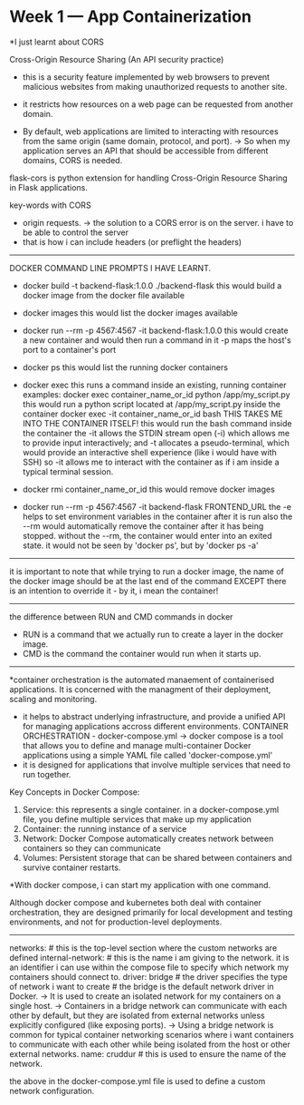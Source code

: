 # Week 1 — App Containerization

*I just learnt about CORS

Cross-Origin Resource Sharing (An API security practice)
- this is a security feature implemented by web browsers to prevent malicious websites from making unauthorized requests to another site.

- it restricts how resources on a web page can be requested from another domain.

- By default, web applications are limited to interacting with resources from the same origin (same domain, protocol, and port).
-> So when my application serves an API that should be accessible from different domains, CORS is needed.


flask-cors is python extension for handling Cross-Origin Resource Sharing in Flask applications.

key-words with CORS
- origin requests.
-> the solution to a CORS error is on the server. i have to be able to control the server
- that is how i can include headers (or preflight the headers)

***********************************************************
DOCKER COMMAND LINE PROMPTS I HAVE LEARNT.
- docker build -t backend-flask:1.0.0 ./backend-flask
    this would build a docker image from the docker file available

- docker images 
    this would list the docker images available

- docker run --rm -p 4567:4567 -it backend-flask:1.0.0
    this would create a new container
    and would then run a command in it
    -p maps the host's port to a container's port

- docker ps 
    this would list the running docker containers

- docker exec
    this runs a command inside an existing, running container
    examples:
    docker exec container_name_or_id python /app/my_script.py
        this would run a python script located at /app/my_script.py inside the container
    docker exec -it container_name_or_id bash
        THIS TAKES ME INTO THE CONTAINER ITSELF!
        this would run the bash command inside the container
        the -it allows the STDIN stream open (-i) which allows me to provide input interactively; and -t allocates a pseudo-terminal, which would provide an interactive shell experience (like i would have with SSH)
        so -it allows me to interact with the container as if i am inside a typical terminal session.

- docker rmi container_name_or_id
    this would remove docker images

- docker run --rm -p 4567:4567 -it backend-flask FRONTEND_URL
    the -e helps to set environment variables in the container after it is run
    also the --rm would automatically remove the container after it has being stopped.
    without the --rm, the container would enter into an exited state. it would not be seen by 'docker ps', but by 'docker ps -a'
***********************************************************
it is important to note that while trying to run a docker image, the name of the docker image should be at the last end of the command EXCEPT there is an intention to override it - by it, i mean the container!
***********************************************************
the difference between RUN and CMD commands in docker
- RUN is a command that we actually run to create a layer in the docker image. 
- CMD is the command the container would run when it starts up.

************************************************************
*container orchestration is the automated manaement of containerised applications. It is concerned with the managment of their deployment, scaling and monitoring.
- it helps to abstract underlying infrastructure, and provide a unified API for managing applications accross different environments.
CONTAINER ORCHESTRATION - docker-compose.yml
-> docker compose is a tool that allows you to define and manage multi-container Docker applications using a simple YAML file called 'docker-compose.yml'
- it is designed for applications that involve multiple services that need to run together.

Key Concepts in Docker Compose:
1. Service: this represents a single container. 
    in a docker-compose.yml file, you define multiple services that make up my application
2. Container:
    the running instance of a service
3. Network:
    Docker Compose automatically creates network between containers so they can communicate
4. Volumes:
    Persistent storage that can be shared between containers and survive container restarts.

*With docker compose, i can start my application with one command.

Although docker compose and kubernetes both deal with container orchestration, they are designed primarily for local development and testing environments, and not for production-level deployments. 

***********************************************************
networks:   # this is the top-level section where the custom networks are defined
  internal-network: # this is the name i am giving to the network. it is an identifier i can use within the compose file to specify which network my containers should connect to.
    driver: bridge
        # the driver specifies the type of network i want to create
        # the bridge is the default network driver in Docker.
            -> It is used to create an isolated network for my containers on a single host.
            -> Containers in a bridge network can communicate with each other by default, but they are isolated from external networks unless explicitly configured (like exposing ports).
            -> Using a bridge network is common for typical container networking scenarios where i want containers to communicate with each other while being isolated from the host or other external networks.
    name: cruddur # this is used to ensure the name of the network.

the above in the docker-compose.yml file is used to define a custom network configuration.
